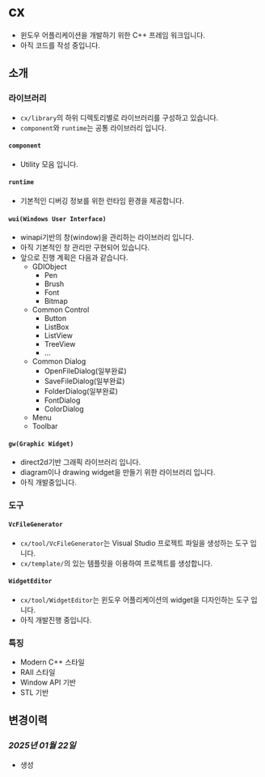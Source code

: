 ﻿# cx
- 윈도우 어플리케이션을 개발하기 위한 C++ 프레임 워크입니다.
- 아직 코드를 작성 중입니다.





## 소개

### 라이브러리
- `cx/library`의 하위 디렉토리별로 라이브러리를 구성하고 있습니다.
- `component`와 `runtime`는 공통 라이브러리 입니다.

#### `component`  
- Utility 모음 입니다.

#### `runtime`  
- 기본적인 디버깅 정보를 위한 런타임 환경을 제공합니다.

#### `wui(Windows User Interface)`  
- winapi기반의 창(window)을 관리하는 라이브러리 입니다.
- 아직 기본적인 창 관리만 구현되어 있습니다.
- 앞으로 진행 계획은 다음과 같습니다.
  - GDIObject
    - Pen
    - Brush
    - Font
    - Bitmap
  - Common Control
    - Button
	- ListBox
	- ListView
	- TreeView
	- ...
  - Common Dialog
    - OpenFileDialog(일부완료)
    - SaveFileDialog(일부완료)
    - FolderDialog(일부완료)
    - FontDialog
    - ColorDialog
  - Menu
  - Toolbar


#### `gw(Graphic Widget)`  
- direct2d기반 그래픽 라이브러리 입니다.
- diagram이나 drawing widget을 만들기 위한 라이브러리 입니다.
- 아직 개발중입니다.





### 도구

#### `VcFileGenerator`
- `cx/tool/VcFileGenerator`는 Visual Studio 프로젝트 파일을 생성하는 도구 입니다.  
- `cx/template/`의 있는 템플릿을 이용하여 프로젝트를 생성합니다.

#### `WidgetEditor`
- `cx/tool/WidgetEditor`는 윈도우 어플리케이션의 widget을 디자인하는 도구 입니다.
- 아직 개발진행 중입니다.





### 특징
- Modern C++ 스타일  
- RAII 스타일  
- Window API 기반  
- STL 기반  





## 변경이력

### _2025년 01월 22일_
- 생성




